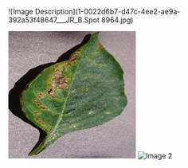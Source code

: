 ![Image Description](1-0022d6b7-d47c-4ee2-ae9a-392a53f48647___JR_B.Spot 8964.jpg)

<img src="1-0022d6b7-d47c-4ee2-ae9a-392a53f48647___JR_B.Spot 8964.jpg" alt="Image 1" width="256">
<img src="image2.jpg" alt="Image 2" width="400">


